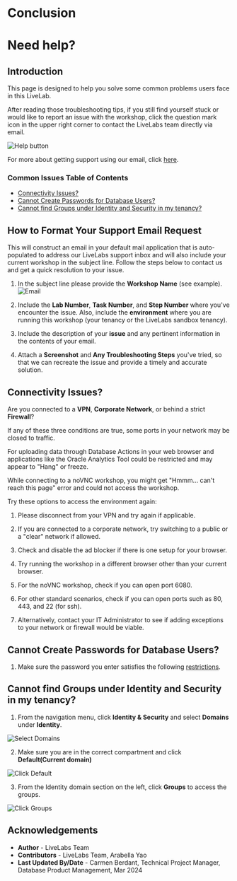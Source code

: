 # Conclusion

# Need help?

## Introduction
This page is designed to help you solve some common problems users face in this LiveLab.

After reading those troubleshooting tips, if you still find yourself stuck or would like to report an issue with the workshop, click the question mark icon in the upper right corner to contact the LiveLabs team directly via email.

![Help button](./images/help-button2.png)

For more about getting support using our email, click [here](#HowtoFormatYourSupportEmailRequest).

### Common Issues Table of Contents
  - [Connectivity Issues?](#ConnectivityIssues?)
  - [Cannot Create Passwords for Database Users?](#CannotCreatePasswordsforDatabaseUsers?)
  - [Cannot find Groups under Identity and Security in my tenancy?](#CannotfindGroupsunderIdentityandSecurityinmytenancy?)

## How to Format Your Support Email Request
This will construct an email in your default mail application that is auto-populated to address our LiveLabs support inbox and will also include your current workshop in the subject line. Follow the steps below to contact us and get a quick resolution to your issue.

1. In the subject line please provide the **Workshop Name** (see example).
    ![Email](./images/e-mail.png)

2. Include the **Lab Number**, **Task Number**, and **Step Number** where you've encounter the issue. Also, include the **environment** where you are running this workshop (your tenancy or the LiveLabs sandbox tenancy).

3. Include the description of your **issue** and any pertinent information in the contents of your email.

4. Attach a **Screenshot** and **Any Troubleshooting Steps** you've tried, so that we can recreate the issue and provide a timely and accurate solution.

## Connectivity Issues?

Are you connected to a **VPN**, **Corporate Network**, or behind a strict **Firewall**?

If any of these three conditions are true, some ports in your network may be closed to traffic.

For uploading data through Database Actions in your web browser and applications like the Oracle Analytics Tool could be restricted and may appear to "Hang" or freeze.

While connecting to a noVNC workshop, you might get "Hmmm... can't reach this page" error and could not access the workshop.

Try these options to access the environment again:

1. Please disconnect from your VPN and try again if applicable.

2. If you are connected to a corporate network, try switching to a public or a "clear" network if allowed.

3. Check and disable the ad blocker if there is one setup for your browser.

4. Try running the workshop in a different browser other than your current browser.

5. For the noVNC workshop, check if you can open port 6080.

6. For other standard scenarios, check if you can open ports such as 80, 443, and 22 (for ssh).

7. Alternatively, contact your IT Administrator to see if adding exceptions to your network or firewall would be viable.

## Cannot Create Passwords for Database Users?

1. Make sure the password you enter satisfies the following [restrictions](https://docs.oracle.com/en/cloud/saas/marketing/responsys-user/Account_PasswordRestrictions.htm).

## Cannot find Groups under Identity and Security in my tenancy?

1. From the navigation menu, click **Identity & Security** and select **Domains** under **Identity**.

  ![Select Domains](./images/select-domain.png " ")

2. Make sure you are in the correct compartment and click **Default(Current domain)**

  ![Click Default](./images/domain-groups.png " ")

3. From the Identity domain section on the left, click **Groups** to access the groups.

  ![Click Groups](./images/click-groups.png " ")

## Acknowledgements
* **Author** - LiveLabs Team
* **Contributors** - LiveLabs Team, Arabella Yao
* **Last Updated By/Date** - Carmen Berdant, Technical Project Manager, Database Product Management, Mar 2024